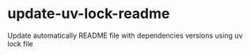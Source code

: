 # update-uv-lock-readme
Update automatically README file with dependencies versions using uv lock file
